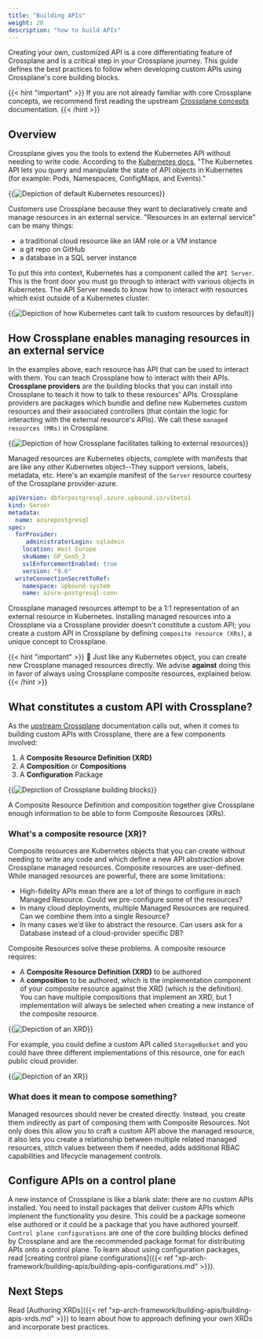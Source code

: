 ```yaml
---
title: "Building APIs"
weight: 20
description: "how to build APIs"
---
```


Creating your own, customized API is a core differentiating feature of Crossplane and is a critical step in your Crossplane journey. This guide defines the best practices to follow when developing custom APIs using Crossplane's core building blocks. 

{{< hint "important" >}}
If you are not already familiar with core Crossplane concepts, we recommend first reading the upstream [Crossplane concepts](https://docs.crossplane.io/master/concepts/) documentation.
{{< /hint >}}

## Overview

Crossplane gives you the tools to extend the Kubernetes API without needing to write code. According to the [Kubernetes docs](https://kubernetes.io/docs/concepts/overview/kubernetes-api/), "The Kubernetes API lets you query and manipulate the state of API objects in Kubernetes (for example: Pods, Namespaces, ConfigMaps, and Events)." 

{{<img src="xp-arch-framework/images/kubernetes-resources.png" alt="Depiction of default Kubernetes resources" size="small" quality="100">}}

Customers use Crossplane because they want to declaratively create and manage resources in an external service. "Resources in an external service" can be many things:

- a traditional cloud resource like an IAM role or a VM instance
- a git repo on GitHub
- a database in a SQL server instance

To put this into context, Kubernetes has a component called the `API Server`. This is the front door you must go through to interact with various objects in Kubernetes. The API Server needs to know how to interact with resources which exist outside of a Kubernetes cluster.

{{<img src="xp-arch-framework/images/kubernetes-custom-resources.png" alt="Depiction of how Kubernetes cant talk to custom resources by default" size="small" quality="100">}}

## How Crossplane enables managing resources in an external service

In the examples above, each resource has API that can be used to interact with them. You can teach Crossplane how to interact with their APIs. **Crossplane providers** are the building blocks that you can install into Crossplane to teach it how to talk to these resources' APIs. Crossplane providers are packages which bundle and define new Kubernetes custom resources and their associated controllers (that contain the logic for interacting with the external resource's APIs). We call these `managed resources (MRs)` in Crossplane.

{{<img src="xp-arch-framework/images/kubernetes-crossplane-mrs.png" alt="Depiction of how Crossplane facilitates talking to external resources" size="small" quality="100">}}

Managed resources are Kubernetes objects, complete with manifests that are like any other Kubernetes object--They support versions, labels, metadata, etc. Here's an example manifest of the `Server` resource courtesy of the Crossplane provider-azure. 

```yaml
apiVersion: dbforpostgresql.azure.upbound.io/v1beta1
kind: Server
metadata:
  name: azurepostgresql
spec:
  forProvider:
     administratorLogin: sqladmin
    location: West Europe
    skuName: GP_Gen5_2
    sslEnforcementEnabled: true
    version: "9.6"
  writeConnectionSecretToRef:
    namespace: upbound-system
    name: azure-postgresql-conn
```

Crossplane managed resources attempt to be a 1:1 representation of an external resource in Kubernetes. Installing managed resources into a Crossplane via a Crossplane provider doesn't constitute a custom API; you create a custom API in Crossplane by defining `composite resource (XRs)`, a unique concept to Crossplane.

{{< hint "important" >}}
📢 Just like any Kubernetes object, you can create new Crossplane managed resources directly. We advise **against** doing this in favor of always using Crossplane composite resources, explained below.
{{< /hint >}}

## What constitutes a custom API with Crossplane?

As the [upstream Crossplane](https://docs.crossplane.io/master/concepts/) documentation calls out, when it comes to building custom APIs with Crossplane, there are a few components involved:

1. A **Composite Resource Definition (XRD)**
2. A **Composition** or **Compositions**
3. A **Configuration** Package

{{<img src="xp-arch-framework/images/xp-building-blocks.png" alt="Depiction of Crossplane building blocks" size="small" quality="100">}}

A Composite Resource Definition and composition together give Crossplane enough information to be able to form Composite Resources (XRs).

### What's a composite resource (XR)?

Composite resources are Kubernetes objects that you can create without needing to write any code and which define a new API abstraction above Crossplane managed resources. Composite resources are user-defined. While managed resources are powerful, there are some limitations:

- High-fidelity APIs mean there are a lot of things to configure in each Managed Resource. Could we pre-configure some of the resources?
- In many cloud deployments, multiple Managed Resources are required. Can we combine them into a single Resource?
- In many cases we’d like to abstract the resource. Can users ask for a Database instead of a cloud-provider specific DB?

Composite Resources solve these problems. A composite resource requires:

- A **Composite Resource Definition (XRD)** to be authored
- A **composition** to be authored, which is the implementation component of your composite resource against the XRD (which is the definition). You can have multiple compositions that implement an XRD, but 1 implementation will always be selected when creating a new instance of the composite resource.

{{<img src="xp-arch-framework/images/xrd.png" alt="Depiction of an XRD" size="small" quality="100">}}

For example, you could define a custom API called `StorageBucket` and you could have three different implementations of this resource, one for each public cloud provider.

{{<img src="xp-arch-framework/images/xr.png" alt="Depiction of an XR" size="small" quality="100">}}

### What does it mean to compose something?

Managed resources should never be created directly. Instead, you create them indirectly as part of composing them with Composite Resources. Not only does this allow you to craft a custom API above the managed resource, it also lets you create a relationship between multiple related managed resources, stitch values between them if needed, adds additional RBAC capabilities and lifecycle management controls.

## Configure APIs on a control plane

A new instance of Crossplane is like a blank slate: there are no custom APIs installed. You need to install packages that deliver custom APIs which implenent the functionality you desire. This could be a package someone else authored or it could be a package that you have authored yourself. `Control plane configurations` are one of the core building blocks defined by Crossplane and are the recommended package format for distributing APIs onto a control plane. To learn about using configuration packages, read [creating control plane configurations]({{< ref "xp-arch-framework/building-apis/building-apis-configurations.md" >}}).

## Next Steps

Read [Authoring XRDs]({{< ref "xp-arch-framework/building-apis/building-apis-xrds.md" >}}) to learn about how to approach defining your own XRDs and incorporate best practices.